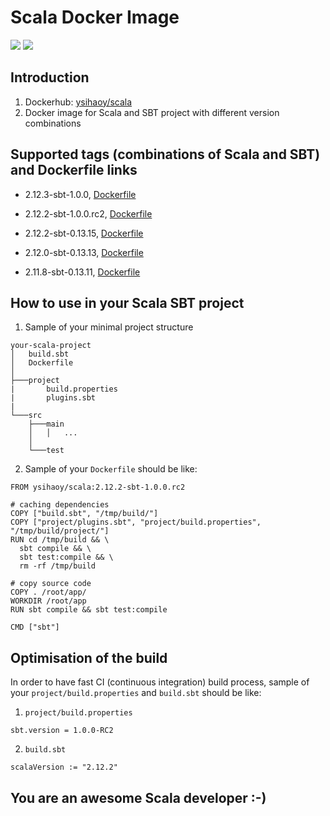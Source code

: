 # Scala Docker Image

[![](https://images.microbadger.com/badges/image/ysihaoy/scala.svg)](http://microbadger.com/images/ysihaoy/scala "Get your own image badge on microbadger.com")
[![](https://images.microbadger.com/badges/version/ysihaoy/scala.svg)](http://microbadger.com/images/ysihaoy/scala "Get your own version badge on microbadger.com")

## Introduction
1. Dockerhub: [ysihaoy/scala](https://hub.docker.com/r/ysihaoy/scala/)
2. Docker image for Scala and SBT project with different version combinations

## Supported tags (combinations of Scala and SBT) and Dockerfile links
* 2.12.3-sbt-1.0.0, [Dockerfile](https://github.com/ysihaoy/docker-scala/blob/2.12.3-sbt-1.0.0/Dockerfile)

* 2.12.2-sbt-1.0.0.rc2, [Dockerfile](https://github.com/ysihaoy/docker-scala/blob/2.12.2-sbt-1.0.0.rc2/Dockerfile)

* 2.12.2-sbt-0.13.15, [Dockerfile](https://github.com/ysihaoy/docker-scala/blob/2.12.2-sbt-0.13.15/Dockerfile)

* 2.12.0-sbt-0.13.13, [Dockerfile](https://github.com/ysihaoy/docker-scala/blob/2.12.0-sbt-0.13.13/Dockerfile)

* 2.11.8-sbt-0.13.11, [Dockerfile](https://github.com/ysihaoy/docker-scala/blob/2.11.8-sbt-0.13.11/Dockerfile)

## How to use in your Scala SBT project
1. Sample of your minimal project structure

  ```
  your-scala-project
  │   build.sbt
  │   Dockerfile
  │
  ├───project
  |       build.properties
  |       plugins.sbt
  |
  └───src
      ├───main
      │   │   ...
      │
      └───test
  ```

2. Sample of your `Dockerfile` should be like:

  ```
  FROM ysihaoy/scala:2.12.2-sbt-1.0.0.rc2

  # caching dependencies
  COPY ["build.sbt", "/tmp/build/"]
  COPY ["project/plugins.sbt", "project/build.properties", "/tmp/build/project/"]
  RUN cd /tmp/build && \
    sbt compile && \
    sbt test:compile && \
    rm -rf /tmp/build

  # copy source code
  COPY . /root/app/
  WORKDIR /root/app
  RUN sbt compile && sbt test:compile

  CMD ["sbt"]
  ```

## Optimisation of the build
In order to have fast CI (continuous integration) build process, sample of your `project/build.properties` and `build.sbt` should be like:

1. `project/build.properties`
  ```
  sbt.version = 1.0.0-RC2
  ```

2. `build.sbt`
  ```
  scalaVersion := "2.12.2"
  ```

## You are an awesome Scala developer :-)
